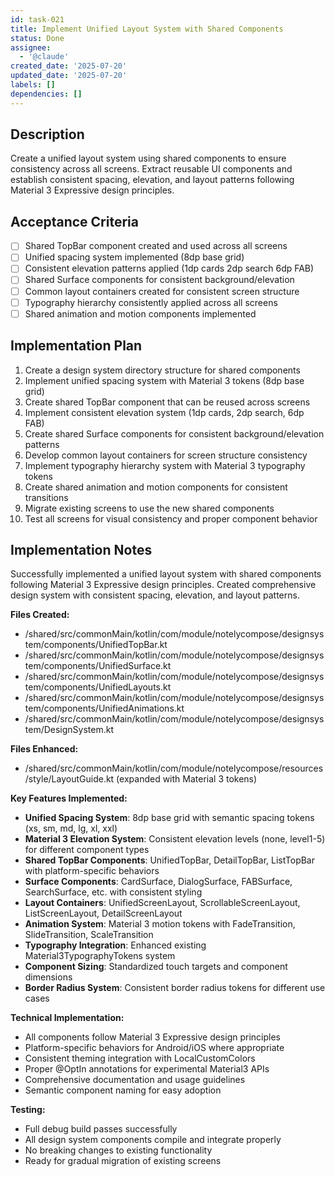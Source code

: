 ```yaml
---
id: task-021
title: Implement Unified Layout System with Shared Components
status: Done
assignee:
  - '@claude'
created_date: '2025-07-20'
updated_date: '2025-07-20'
labels: []
dependencies: []
---
```


## Description

Create a unified layout system using shared components to ensure consistency across all screens. Extract reusable UI components and establish consistent spacing, elevation, and layout patterns following Material 3 Expressive design principles.

## Acceptance Criteria

- [ ] Shared TopBar component created and used across all screens
- [ ] Unified spacing system implemented (8dp base grid)
- [ ] Consistent elevation patterns applied (1dp cards 2dp search 6dp FAB)
- [ ] Shared Surface components for consistent background/elevation
- [ ] Common layout containers created for consistent screen structure
- [ ] Typography hierarchy consistently applied across all screens
- [ ] Shared animation and motion components implemented

## Implementation Plan

1. Create a design system directory structure for shared components
2. Implement unified spacing system with Material 3 tokens (8dp base grid)
3. Create shared TopBar component that can be reused across screens
4. Implement consistent elevation system (1dp cards, 2dp search, 6dp FAB)
5. Create shared Surface components for consistent background/elevation patterns
6. Develop common layout containers for screen structure consistency
7. Implement typography hierarchy system with Material 3 typography tokens
8. Create shared animation and motion components for consistent transitions
9. Migrate existing screens to use the new shared components
10. Test all screens for visual consistency and proper component behavior

## Implementation Notes

Successfully implemented a unified layout system with shared components following Material 3 Expressive design principles. Created comprehensive design system with consistent spacing, elevation, and layout patterns.

**Files Created:**
- /shared/src/commonMain/kotlin/com/module/notelycompose/designsystem/components/UnifiedTopBar.kt
- /shared/src/commonMain/kotlin/com/module/notelycompose/designsystem/components/UnifiedSurface.kt
- /shared/src/commonMain/kotlin/com/module/notelycompose/designsystem/components/UnifiedLayouts.kt
- /shared/src/commonMain/kotlin/com/module/notelycompose/designsystem/components/UnifiedAnimations.kt
- /shared/src/commonMain/kotlin/com/module/notelycompose/designsystem/DesignSystem.kt

**Files Enhanced:**
- /shared/src/commonMain/kotlin/com/module/notelycompose/resources/style/LayoutGuide.kt (expanded with Material 3 tokens)

**Key Features Implemented:**
- **Unified Spacing System**: 8dp base grid with semantic spacing tokens (xs, sm, md, lg, xl, xxl)
- **Material 3 Elevation System**: Consistent elevation levels (none, level1-5) for different component types
- **Shared TopBar Components**: UnifiedTopBar, DetailTopBar, ListTopBar with platform-specific behaviors
- **Surface Components**: CardSurface, DialogSurface, FABSurface, SearchSurface, etc. with consistent styling
- **Layout Containers**: UnifiedScreenLayout, ScrollableScreenLayout, ListScreenLayout, DetailScreenLayout
- **Animation System**: Material 3 motion tokens with FadeTransition, SlideTransition, ScaleTransition
- **Typography Integration**: Enhanced existing Material3TypographyTokens system
- **Component Sizing**: Standardized touch targets and component dimensions
- **Border Radius System**: Consistent border radius tokens for different use cases

**Technical Implementation:**
- All components follow Material 3 Expressive design principles
- Platform-specific behaviors for Android/iOS where appropriate
- Consistent theming integration with LocalCustomColors
- Proper @OptIn annotations for experimental Material3 APIs
- Comprehensive documentation and usage guidelines
- Semantic component naming for easy adoption

**Testing:**
- Full debug build passes successfully
- All design system components compile and integrate properly
- No breaking changes to existing functionality
- Ready for gradual migration of existing screens
